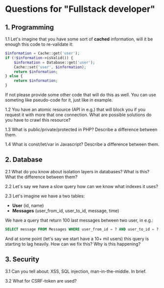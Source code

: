 # Questions for "Fullstack developer"

## 1. Programming
1.1 Let's imagine that you have some sort of **cached** information, will it be enough this code to re-validate it:

```php
$information = Cache::get('user');
if (!$information->isValid()) {
    $information = Database::get('user');
    Cache::set('user', $information);
    return $information;
} else {
    return $information;
}
```

If not please provide some other code that will do this as well. You can use someting like pseudo-code for it, just like in example.

1.2 You have an atomic resource (API in e.g.) that will block you if you request it with more that one connection. What are possible solutions do you have to crawl this resource?

1.3 What is public/private/protected in PHP? Describe a difference between them.

1.4 What is const/let/var in Javascript? Describe a difference between them.

## 2. Database
2.1 What do you know about isolation layers in databases? What is this? What the difference between them?

2.2 Let's say we have a slow query how can we know what indexes it uses?

2.3 Let's imagine we have a two tables:
+ **User** (id, name)
+ **Messages** (user_from_id, user_to_id, message, time)

We have a query that return 100 last messages between two user, in e.g.:
```sql
SELECT message FROM Messages WHERE user_from_id = ? AND user_to_id = ? ORDER BY LIMIT 0, 100
```

And at some point (let's say we start have a 10+ mil users) this query is starting to lag heavily. How can we fix this? Why is this happening?

## 3. Security 
3.1 Can you tell about: XSS, SQL injection, man-in-the-middle. In brief.

3.2 What for CSRF-token are used?